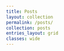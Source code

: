 ```yaml
---
title: Posts
layout: collection
permalink: /posts/
collection: posts
entries_layout: grid
classes: wide
---
```

